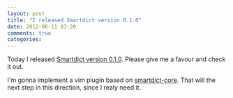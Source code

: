 ```yaml
---
layout: post
title: "I released Smartdict version 0.1.0"
date: 2012-06-11 03:20
comments: true
categories:
---
```


Today I released [Smartdict version 0.1.0](http://smartdict.net/blog/2012/06/11/smartdict-0-dot-1-0-is-released/).
Please give me a favour and check it out.

I'm gonna implement a vim plugin based on [smartdict-core](https://github.com/smartdict/smartdict-core).
That will the next step in this direction, since I realy need it.
